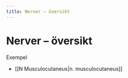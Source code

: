 ```yaml
---
title: Nerver – översikt
---
```


# Nerver – översikt


Exempel
- [[N Musculocutaneus|n. musculocutaneus]]
